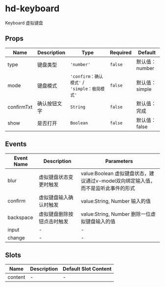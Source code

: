 # hd-keyboard

Keyboard 虚拟键盘

## Props

<!-- @vuese:hd-keyboard:props:start -->
|Name|Description|Type|Required|Default|
|---|---|---|---|---|
|type|键盘类型|`'number'`|`false`|默认值：number|
|mode|键盘模式|`'confirm：确认模式'` / `'simple：极简模式'`|`false`|默认值：simple|
|confirmTxt|确认按钮文字|`String`|`false`|默认值：完成|
|show|是否打开|`Boolean`|`false`|默认值：false|

<!-- @vuese:hd-keyboard:props:end -->


## Events

<!-- @vuese:hd-keyboard:events:start -->
|Event Name|Description|Parameters|
|---|---|---|
|blur|虚拟键盘状态变更时触发|value:Boolean 虚拟键盘状态，建议通过v-model双向绑定输入值，而不是监听此事件的形式|
|confirm|虚拟键盘输入确认时触发|value:String, Number 输入的值|
|backspace|虚拟键盘删除按钮点击时触发|value:String, Number 删除一位虚拟键盘输入的值|
|input|-|-|
|change|-|-|

<!-- @vuese:hd-keyboard:events:end -->


## Slots

<!-- @vuese:hd-keyboard:slots:start -->
|Name|Description|Default Slot Content|
|---|---|---|
|content|-|-|

<!-- @vuese:hd-keyboard:slots:end -->



